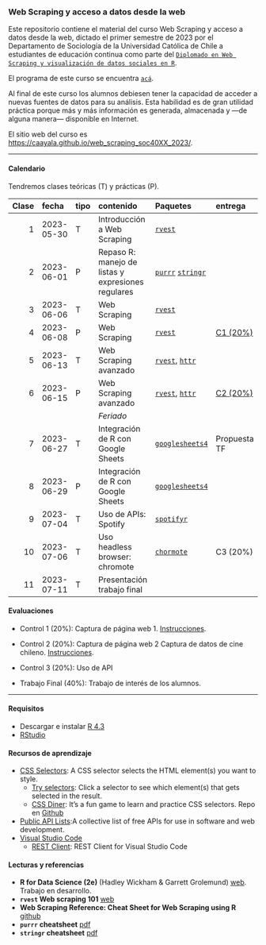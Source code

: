 
<!-- README.md is generated from README.Rmd. Please edit that file -->

### Web Scraping y acceso a datos desde la web

<!-- badges: start -->
<!-- badges: end -->

Este repositorio contiene el material del curso Web Scraping y acceso a
datos desde la web, dictado el primer semestre de 2023 por el
Departamento de Sociología de la Universidad Católica de Chile a
estudiantes de educación continua como parte del
[`Diplomado en Web Scraping y visualización de datos sociales en R`](https://educacioncontinua.uc.cl/programas/webscraping-y-acceso-a-datos-desde-la-web/).

El programa de este curso se encuentra [`acá`](files/01-programa.pdf).

Al final de este curso los alumnos debiesen tener la capacidad de
acceder a nuevas fuentes de datos para su análisis. Esta habilidad es de
gran utilidad práctica porque más y más información es generada,
almacenada y —de alguna manera— disponible en Internet.

El sitio web del curso es
<https://caayala.github.io/web_scraping_soc40XX_2023/>.

------------------------------------------------------------------------

#### Calendario

Tendremos clases teóricas (T) y prácticas (P).

| Clase | fecha      | tipo | contenido                                          | Paquetes                                                                          | entrega                       | material                                                                                                    |
|------:|:-----------|:-----|:---------------------------------------------------|:----------------------------------------------------------------------------------|:------------------------------|:------------------------------------------------------------------------------------------------------------|
|     1 | 2023-05-30 | T    | Introducción a Web Scraping                        | [`rvest`](https://rvest.tidyverse.org)                                            |                               | [Slides](slides/class_1/class_1#1) [.qmd](slides/class_1/class_1.qmd)                                       |
|     2 | 2023-06-01 | P    | Repaso R: manejo de listas y expresiones regulares | [`purrr`](https://purrr.tidyverse.org) [`stringr`](https://stringr.tidyverse.org) |                               | [Slides](slides/class_2/class_2#1) [.qmd](slides/class_2/class_2.qmd) [.R](slides/class_2/class_2_taller.R) |
|     3 | 2023-06-06 | T    | Web Scraping                                       | [`rvest`](https://rvest.tidyverse.org)                                            |                               | [Slides](slides/class_3/class_3#1) [.qmd](slides/class_3/class_3.qmd)                                       |
|     4 | 2023-06-08 | P    | Web Scraping                                       | [`rvest`](https://rvest.tidyverse.org)                                            | [C1 (20%)](homework/c_1.html) | [Slides](slides/class_4/class_4#1) [.qmd](slides/class_4/class_4.qmd) [.R](slides/class_4/class_4_taller.R) |
|     5 | 2023-06-13 | T    | Web Scraping avanzado                              | [`rvest`](https://rvest.tidyverse.org), [`httr`](https://httr.r-lib.org)          |                               | [Slides](slides/class_5/class_5#1) [.qmd](slides/class_5/class_5.qmd)                                       |
|     6 | 2023-06-15 | P    | Web Scraping avanzado                              | [`rvest`](https://rvest.tidyverse.org), [`httr`](https://httr.r-lib.org)          | [C2 (20%)](homework/c_2.html) | [Slides](slides/class_6/class_6#1) [.qmd](slides/class_6/class_6.qmd) [.R](slides/class_6/class_6_taller.R) |
|       |            |      | *Feriado*                                          |                                                                                   |                               |                                                                                                             |
|     7 | 2023-06-27 | T    | Integración de R con Google Sheets                 | [`googlesheets4`](https://googlesheets4.tidyverse.org)                            | Propuesta TF                  |                                                                                                             |
|     8 | 2023-06-29 | P    | Integración de R con Google Sheets                 | [`googlesheets4`](https://googlesheets4.tidyverse.org)                            |                               |                                                                                                             |
|     9 | 2023-07-04 | T    | Uso de APIs: Spotify                               | [`spotifyr`](https://www.rcharlie.com/spotifyr/)                                  |                               |                                                                                                             |
|    10 | 2023-07-06 | T    | Uso headless browser: chromote                     | [`chormote`](https://rstudio.github.io/chromote/)                                 | C3 (20%)                      |                                                                                                             |
|    11 | 2023-07-11 | T    | Presentación trabajo final                         |                                                                                   |                               |                                                                                                             |

#### Evaluaciones

- Control 1 (20%): Captura de página web 1.
  [Instrucciones](./homework/c_1).
  <!-- [Respuesta](./homework/c_1_answers.pdf) -->

- Control 2 (20%): Captura de página web 2 Captura de datos de cine
  chileno. [Instrucciones](./homework/c_2).
  <!-- [Respuesta](./homework/c_2_answers.pdf) -->

- Control 3 (20%): Uso de API <!-- Análisis de canciones.  -->
  <!-- [Instrucciones](./homework/c_3). [Respuesta](./homework/c_3_answers.pdf) -->

- Trabajo Final (40%): Trabajo de interés de los alumnos.

------------------------------------------------------------------------

#### Requisitos

- Descargar e instalar [R 4.3](https://cran.r-project.org)
- [RStudio](https://posit.co/downloads/)

#### Recursos de aprendizaje

- [CSS Selectors](https://www.w3schools.com/css/css_selectors.asp): A
  CSS selector selects the HTML element(s) you want to style.
  - [Try selectors](https://www.w3schools.com/CSSref/trysel.php): Click
    a selector to see which element(s) that gets selected in the result.
  - [CSS Diner](https://flukeout.github.io): It’s a fun game to learn
    and practice CSS selectors. Repo en
    [Github](https://github.com/flukeout/css-diner)
- [Public API
  Lists](https://github.com/public-api-lists/public-api-lists):A
  collective list of free APIs for use in software and web development.
- [Visual Studio Code](https://code.visualstudio.com)
  - [REST
    Client](https://marketplace.visualstudio.com/items?itemName=humao.rest-client):
    REST Client for Visual Studio Code

#### Lecturas y referencias

- **R for Data Science (2e)** (Hadley Wickham & Garrett Grolemund)
  [web](https://r4ds.hadley.nz/index.html). Trabajo en desarrollo.
- **`rvest` Web scraping 101**
  [web](https://rvest.tidyverse.org/articles/rvest.html)
- **Web Scraping Reference: Cheat Sheet for Web Scraping using R**
  [github](https://github.com/yusuzech/r-web-scraping-cheat-sheet)
- **`purrr` cheatsheet**
  [pdf](https://raw.githubusercontent.com/rstudio/cheatsheets/main/purrr.pdf)
- **`stringr` cheatsheet**
  [pdf](https://raw.githubusercontent.com/rstudio/cheatsheets/main/strings.pdf)
